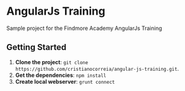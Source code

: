 # AngularJs Training
Sample project for the Findmore Academy AngularJs Training

## Getting Started
1. **Clone the project**: `git clone https://github.com/cristianocorreia/angular-js-training.git`.
2. **Get the dependencies**: `npm install`
3. **Create local webserver**: `grunt connect`

